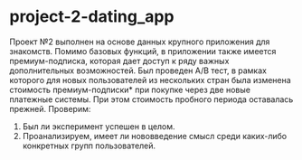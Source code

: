 # project-2-dating_app
Проект №2 выполнен на основе данных крупного приложения для знакомств.
Помимо базовых функций, в приложении также имеется премиум-подписка, которая дает доступ к ряду важных дополнительных возможностей. Был проведен A/B тест, в рамках которого для новых пользователей из нескольких стран была изменена стоимость премиум-подписки* при покупке через две новые платежные системы. При этом стоимость пробного периода оставалась прежней.
Проверим:
1. Был ли эксперимент успешен в целом.
2. Проанализируем, имеет ли нововведение смысл среди каких-либо конкретных групп пользователей.
